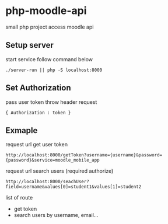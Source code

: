 # php-moodle-api

small php project access moodle api

## Setup server
start service follow command below

    ./server-run || php -S localhost:8000
    
## Set Authorization
pass user token throw header request 

    { Authorization : token }
    
## Exmaple
request url get user token

    http://localhost:8000/getToken?username={username}&password={password}&service=moodle_mobile_app
    
request url search users (required authorize)

    http://localhost:8000/seachUser?field=username&values[0]=student1&values[1]=student2
    
list of route
    

- get token
- search users by username, email...
    